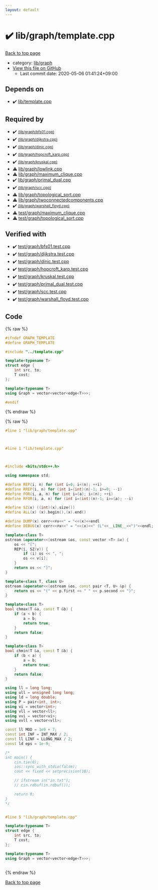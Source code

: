 ```yaml
---
layout: default
---
```


<!-- mathjax config similar to math.stackexchange -->
<script type="text/javascript" async
  src="https://cdnjs.cloudflare.com/ajax/libs/mathjax/2.7.5/MathJax.js?config=TeX-MML-AM_CHTML">
</script>
<script type="text/x-mathjax-config">
  MathJax.Hub.Config({
    TeX: { equationNumbers: { autoNumber: "AMS" }},
    tex2jax: {
      inlineMath: [ ['$','$'] ],
      processEscapes: true
    },
    "HTML-CSS": { matchFontHeight: false },
    displayAlign: "left",
    displayIndent: "2em"
  });
</script>

<script type="text/javascript" src="https://cdnjs.cloudflare.com/ajax/libs/jquery/3.4.1/jquery.min.js"></script>
<script src="https://cdn.jsdelivr.net/npm/jquery-balloon-js@1.1.2/jquery.balloon.min.js" integrity="sha256-ZEYs9VrgAeNuPvs15E39OsyOJaIkXEEt10fzxJ20+2I=" crossorigin="anonymous"></script>
<script type="text/javascript" src="../../../assets/js/copy-button.js"></script>
<link rel="stylesheet" href="../../../assets/css/copy-button.css" />


# :heavy_check_mark: lib/graph/template.cpp

<a href="../../../index.html">Back to top page</a>

* category: <a href="../../../index.html#6e267a37887a7dcb68cbf7008d6c7e48">lib/graph</a>
* <a href="{{ site.github.repository_url }}/blob/master/lib/graph/template.cpp">View this file on GitHub</a>
    - Last commit date: 2020-05-06 01:41:24+09:00




## Depends on

* :heavy_check_mark: <a href="../template.cpp.html">lib/template.cpp</a>


## Required by

* :heavy_check_mark: <a href="bfs01.cpp.html"> <small>(lib/graph/bfs01.cpp)</small></a>
* :heavy_check_mark: <a href="dijkstra.cpp.html"> <small>(lib/graph/dijkstra.cpp)</small></a>
* :heavy_check_mark: <a href="dinic.cpp.html"> <small>(lib/graph/dinic.cpp)</small></a>
* :heavy_check_mark: <a href="hopcroft_karp.cpp.html"> <small>(lib/graph/hopcroft_karp.cpp)</small></a>
* :heavy_check_mark: <a href="kruskal.cpp.html"> <small>(lib/graph/kruskal.cpp)</small></a>
* :warning: <a href="lowlink.cpp.html">lib/graph/lowlink.cpp</a>
* :warning: <a href="maximum_clique.cpp.html">lib/graph/maximum_clique.cpp</a>
* :heavy_check_mark: <a href="primal_dual.cpp.html">lib/graph/primal_dual.cpp</a>
* :heavy_check_mark: <a href="scc.cpp.html"> <small>(lib/graph/scc.cpp)</small></a>
* :warning: <a href="topological_sort.cpp.html">lib/graph/topological_sort.cpp</a>
* :warning: <a href="twoconnectedcomponents.cpp.html">lib/graph/twoconnectedcomponents.cpp</a>
* :heavy_check_mark: <a href="warshall_floyd.cpp.html"> <small>(lib/graph/warshall_floyd.cpp)</small></a>
* :warning: <a href="../../test/graph/maximum_clique.cpp.html">test/graph/maximum_clique.cpp</a>
* :warning: <a href="../../test/graph/topological_sort.cpp.html">test/graph/topological_sort.cpp</a>


## Verified with

* :heavy_check_mark: <a href="../../../verify/test/graph/bfs01.test.cpp.html">test/graph/bfs01.test.cpp</a>
* :heavy_check_mark: <a href="../../../verify/test/graph/dijkstra.test.cpp.html">test/graph/dijkstra.test.cpp</a>
* :heavy_check_mark: <a href="../../../verify/test/graph/dinic.test.cpp.html">test/graph/dinic.test.cpp</a>
* :heavy_check_mark: <a href="../../../verify/test/graph/hopcroft_karp.test.cpp.html">test/graph/hopcroft_karp.test.cpp</a>
* :heavy_check_mark: <a href="../../../verify/test/graph/kruskal.test.cpp.html">test/graph/kruskal.test.cpp</a>
* :heavy_check_mark: <a href="../../../verify/test/graph/primal_dual.test.cpp.html">test/graph/primal_dual.test.cpp</a>
* :heavy_check_mark: <a href="../../../verify/test/graph/scc.test.cpp.html">test/graph/scc.test.cpp</a>
* :heavy_check_mark: <a href="../../../verify/test/graph/warshall_floyd.test.cpp.html">test/graph/warshall_floyd.test.cpp</a>


## Code

<a id="unbundled"></a>
{% raw %}
```cpp
#ifndef GRAPH_TEMPLATE
#define GRAPH_TEMPLATE

#include "../template.cpp"

template<typename T>
struct edge {
    int src, to;
    T cost;
};

template<typename T>
using Graph = vector<vector<edge<T>>>;

#endif

```
{% endraw %}

<a id="bundled"></a>
{% raw %}
```cpp
#line 1 "lib/graph/template.cpp"



#line 1 "lib/template.cpp"



#include <bits/stdc++.h>

using namespace std;

#define REP(i, n) for (int i=0; i<(n); ++i)
#define RREP(i, n) for (int i=(int)(n)-1; i>=0; --i)
#define FOR(i, a, n) for (int i=(a); i<(n); ++i)
#define RFOR(i, a, n) for (int i=(int)(n)-1; i>=(a); --i)

#define SZ(x) ((int)(x).size())
#define ALL(x) (x).begin(),(x).end()

#define DUMP(x) cerr<<#x<<" = "<<(x)<<endl
#define DEBUG(x) cerr<<#x<<" = "<<(x)<<" (L"<<__LINE__<<")"<<endl;

template<class T>
ostream &operator<<(ostream &os, const vector <T> &v) {
    os << "[";
    REP(i, SZ(v)) {
        if (i) os << ", ";
        os << v[i];
    }
    return os << "]";
}

template<class T, class U>
ostream &operator<<(ostream &os, const pair <T, U> &p) {
    return os << "(" << p.first << " " << p.second << ")";
}

template<class T>
bool chmax(T &a, const T &b) {
    if (a < b) {
        a = b;
        return true;
    }
    return false;
}

template<class T>
bool chmin(T &a, const T &b) {
    if (b < a) {
        a = b;
        return true;
    }
    return false;
}

using ll = long long;
using ull = unsigned long long;
using ld = long double;
using P = pair<int, int>;
using vi = vector<int>;
using vll = vector<ll>;
using vvi = vector<vi>;
using vvll = vector<vll>;

const ll MOD = 1e9 + 7;
const int INF = INT_MAX / 2;
const ll LINF = LLONG_MAX / 2;
const ld eps = 1e-9;

/*
int main() {
    cin.tie(0);
    ios::sync_with_stdio(false);
    cout << fixed << setprecision(10);

    // ifstream in("in.txt");
    // cin.rdbuf(in.rdbuf());

    return 0;
}
*/


#line 5 "lib/graph/template.cpp"

template<typename T>
struct edge {
    int src, to;
    T cost;
};

template<typename T>
using Graph = vector<vector<edge<T>>>;



```
{% endraw %}

<a href="../../../index.html">Back to top page</a>

